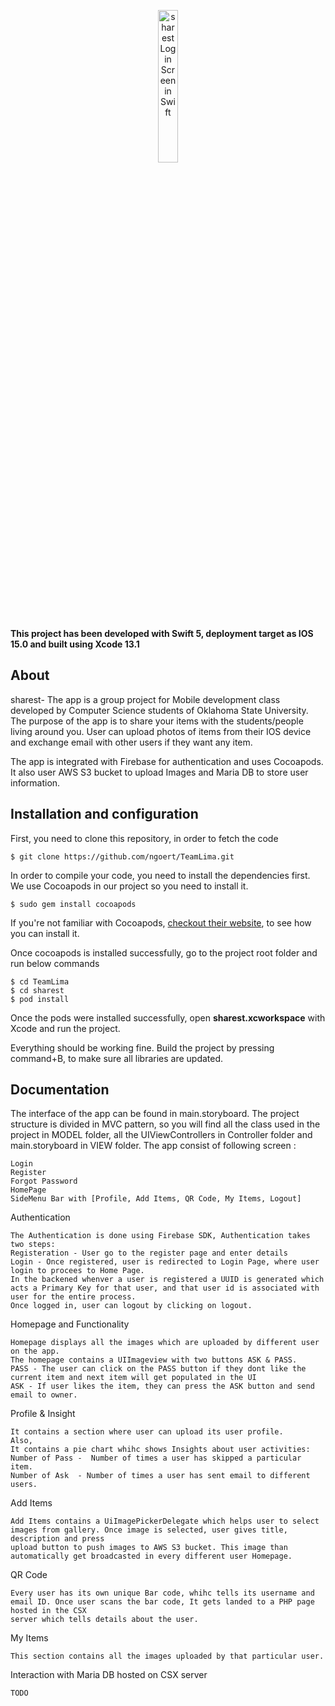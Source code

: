 <p align="center">
    <a href="https://teamlimashareit.s3.amazonaws.com/Screen+Shot+2022-04-21+at+2.00.10+PM.png"><img src="https://teamlimashareit.s3.amazonaws.com/Screen+Shot+2022-04-21+at+2.00.10+PM.png" width="25%" alt = "sharest Login Screen in Swift"/></a>
</p>

**This project has been developed with Swift 5, deployment target as IOS 15.0 and built using Xcode 13.1**

## About

sharest- The app is a group project for Mobile development class developed by Computer Science students of Oklahoma State University. The purpose of the app is to share your items with the students/people living around you. User can upload photos of items from their IOS device and exchange email with other users if they want any item. 

The app is integrated with Firebase for authentication and uses Cocoapods. It also user AWS S3 bucket to upload Images and Maria DB to store user information.

## Installation and configuration

First, you need to clone this repository, in order to fetch the code

```
$ git clone https://github.com/ngoert/TeamLima.git
```

In order to compile your code, you need to install the dependencies first. We use Cocoapods in our project so you need to install it.  

```
$ sudo gem install cocoapods
```

If you're not familiar with Cocoapods, <a href="https://guides.cocoapods.org/using/getting-started.html">checkout their website</a>, to see how you can install it.

Once cocoapods is installed successfully, go to the project root folder and run below commands

```
$ cd TeamLima
$ cd sharest
$ pod install
```
Once the pods were installed successfully, open <b>sharest.xcworkspace</b> with Xcode and run the project.


Everything should be working fine. Build the project by pressing command+B, to make sure all libraries are updated.


## Documentation

The interface of the app can be found in main.storyboard. The project structure is divided in MVC pattern, so you will find all the class used in the project in MODEL folder,
all the UIViewControllers in Controller folder and main.storyboard in VIEW folder. The app consist of following screen :

```
Login
Register
Forgot Password
HomePage
SideMenu Bar with [Profile, Add Items, QR Code, My Items, Logout]
```
Authentication

```
The Authentication is done using Firebase SDK, Authentication takes two steps:
Registeration - User go to the register page and enter details
Login - Once registered, user is redirected to Login Page, where user login to procees to Home Page.
In the backened whenver a user is registered a UUID is generated which acts a Primary Key for that user, and that user id is associated with user for the entire process.
Once logged in, user can logout by clicking on logout.
```
Homepage and Functionality
```
Homepage displays all the images which are uploaded by different user on the app.
The homepage contains a UIImageview with two buttons ASK & PASS.
PASS - The user can click on the PASS button if they dont like the current item and next item will get populated in the UI
ASK - If user likes the item, they can press the ASK button and send email to owner.
```
Profile & Insight
```
It contains a section where user can upload its user profile.
Also,
It contains a pie chart whihc shows Insights about user activities:
Number of Pass -  Number of times a user has skipped a particular item.
Number of Ask  - Number of times a user has sent email to different users.
```
Add Items
```
Add Items contains a UiImagePickerDelegate which helps user to select images from gallery. Once image is selected, user gives title, description and press
upload button to push images to AWS S3 bucket. This image than automatically get broadcasted in every different user Homepage.
```
QR Code
```
Every user has its own unique Bar code, whihc tells its username and email ID. Once user scans the bar code, It gets landed to a PHP page hosted in the CSX
server which tells details about the user.
```
My Items
```
This section contains all the images uploaded by that particular user.
```
Interaction with Maria DB hosted on CSX server
```
TODO

```





